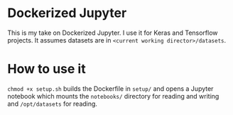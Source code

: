 # Dockerized Jupyter

This is my take on Dockerized Jupyter.  I use it for Keras and Tensorflow projects.  It assumes datasets are in `<current working director>/datasets`.


# How to use it

`chmod +x setup.sh` builds the Dockerfile in `setup/` and opens a Jupyter notebook which mounts the `notebooks/` directory for reading and writing and `/opt/datasets` for reading.